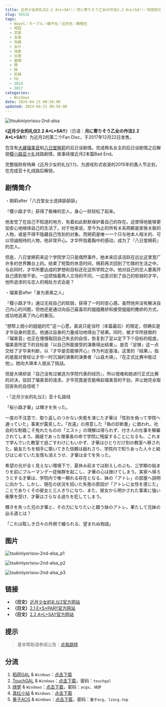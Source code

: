 ```yaml
---
title: 近月少女的礼仪2.2 A×L+SA!!／月に寄りそう乙女の作法2.2 A×L+SA!!／向阳的日子2.2 A×L+SA!!
slug: 56532
tags:
  - Navel／ネーブル／橘子社／近月社／臍橙社
  - 校园
  - 恋爱
  - 女装
  - 伪娘
  - 女仆
  - 纯爱
  - 日常
  - 废萌
  - 萌
  - 妹
  - 实妹
  - FD
  - 2014
  - 2017
categories:
  - Windows
date: 2024-04-21 00:56:00
updated: 2024-04-21 00:56:00
---
```


![ttsukiniyorisou-2nd-alsa](https://static.saop.cc/vns/img/tsukiniyorisou-2nd-alsa.webp)

《**近月少女的礼仪2.2 A×L+SA!!**》（日语：**月に寄りそう乙女の作法2.2 A×L+SA!!**）为近月2的第二个Fan Disc，于2017年12月22日发售。

包含有[大藏瑠美音](https://zh.moegirl.org.cn/大藏瑠美音)和[八日堂朔莉](https://zh.moegirl.org.cn/八日堂朔莉)的后日谈剧情。完成两名女主的后日谈剧情之后解锁[樱小路亚十礼](https://zh.moegirl.org.cn/樱小路亚十礼)线路剧情，故事续接近月2本篇Bad End。

完整版附有特典《近月少女的礼仪1.1》，为游戏形式收录的2015年的愚人节企划，在完成亚十礼线路后解锁。

<!-- more -->

## 剧情简介

・朔莉after「八日堂女士选择舔舔舔」

『樱小路才华』获得了极棒的恋人，身心一跃轻松了起来。

他发觉了在自己不知道的地方，有着如此默默保护着自己的存在。这使得他能够更加安心地继续自己的生活了。对于他来说，至今为止的所有关系网都是家族关联的人物，或是不得不隐藏自己性别的对象。而朔莉是唯一一个只与他本人相关的、可以坦诚相待的人物，他非常开心。才华怀抱着胸中的感动，成为了『八日堂朔莉』的恋人。

但是，八日堂朔莉来这个学院学习只是偶然事件，她本来应该活跃在远比这里宽广许多的世界舞台上的。结束了短暂的休息时间，朔莉再次回到了忙碌的生活之中。与此同时，才华所要达成的梦想和目标还在这所学院之中。他对自己的恋人要离开自己感到很不安。一边烦恼着两人立场的不同，一边意识到了自己的软弱的才华，他所追求的与恋人的相处方式会是？

・瑠美音after「身为弟弟之人」

『樱小路才华』通过无视自己的软弱，获得了一时的安心感。虽然他并没有解决自己内心的问题，但他还是通过向自己最喜欢的姐姐撒娇和接受姐姐的撒娇的方式，成功地逃离了内心的重压。

“想帮上弱小的姐姐的忙”这一心愿，虽说只是当时（本篇最后）的限定，但确实是才华自身的意志。他通过自身的力量成功地得出了结果。同时，被才华所拯救的『瑠美音』也正在慢慢取回自己失去的自信，恢复到了足以定下下个目标的程度。瑠美音所定下的目标是『以自己所能接受的演奏得出结果』。是否『足够』这一点交给了才华来判断，以『才华是否能够开心』作为判定基准。这里的『结果』，指的是面对曾经让才华一时沉溺的演奏的演奏者『山县大瑛』，『在正式比赛中胜过他』。她向大瑛本人提出了挑战。

但是大瑛却说『自己没有过被选为学院代表的经历』，所以很难和她进行正式比赛的对决，驳回了瑠美音的请求。才华究竟是否能唤起瑠美音的干劲，并让她完全取回丧失的自信呢？

・『近月少女的礼仪2』亚十礼路线

「桜小路才華」は輝きを失った。

一度の不注意で、取り返しのつかない失態を演じた才華は「性別を偽って学院へ通っていた」事実が露見した。「衣遠」の用意した「偽の診断書」に救われ、社会的な制裁こそ免れたものの「エスト」の理解は得られず、付き人の仕事を解雇されてしまう。親戚であった理事長の命で学院に残留することになるも、これまで学んでいた教室で過ごすわけにもいかず、才華はひとりだけ別の教室へ移された。級友たちを相手に築いてきた信頼は崩れさり、学院内で知りあった人々と結びはじめていた友情も消えうせ、才華は全てを失った。

希望の光が全く見えない環境下で、夏休み前までは耐えしのぶも、三学期の始まりを前にブルーマンデー症候群を起こし、才華の心は挫けてしまう。実家へ帰ろうとする才華は、学院内で唯一頼れる存在となる、妹の「アトレ」の部屋へ説明に向かう。しかし、現在の状況を招いた失態の原因が「アトレに女性を感じた」ことでありくその彼女と三人きりになり、また、彼女から明かされた事実に強い衝撃を受け、才華はさらなる過ちを犯してしまう。

輝きを失った兄の才華と、その力になりたいと願う妹のアトレ。果たして兄妹の辿る道とは？

「これは眩しき日々の外側で綴られる、望まれぬ物語」

## 图片

![tsukiniyorisou-2nd-alsa_p1](https://static.saop.cc/vns/img/tsukiniyorisou-2nd-alsa_p1.webp)

![tsukiniyorisou-2nd-alsa_p2](https://static.saop.cc/vns/img/tsukiniyorisou-2nd-alsa_p2.webp)

![tsukiniyorisou-2nd-alsa_p3](https://static.saop.cc/vns/img/tsukiniyorisou-2nd-alsa_p3.webp)

## 链接

- **（日文）**[近月少女的礼仪2官方网站](https://project-navel.com/tsukiniyorisou_2nd/)
- **（日文）**[2.1 E×S×PAR!!官方网站](https://project-navel.com/tsukiniyorisou_2nd_espar/)
- **（日文）**[2.2 A×L+SA!!官方网站](https://project-navel.com/tsukiniyorisou_2nd_alsa/)

## 提示

> 基本帮助请参阅公告：[点我跳转](/)

## 分流

1. [稻荷GAL](https://inarigal.com/) & `Windows`：[点击下载](https://inarigal.com/detail/274)
2. [TouchGAL](https://www.touchgal.us/) & `Windows`：[点击下载](https://pan.touchgal.net/s/rn9kiy)，密码：`touchgal`
3. [绮梦](https://acgs.one/) & `Windows`：[点击下载](https://acgs.one/down_html/?url=game/%E8%BF%91%E6%9C%88%E5%B0%91%E5%A5%B3%E7%9A%84%E7%A4%BC%E4%BB%AA2.2&name=%E8%BF%91%E6%9C%88%E5%B0%91%E5%A5%B3%E7%9A%84%E7%A4%BC%E4%BB%AA2.2)，密码：`acgs`、`绮梦`
4. [真红小站](https://www.shinnku.com/) & `Windows`：[点击下载](https://www.shinnku.com/api/download/0/win/%E8%BF%91%E6%9C%88%E5%B0%91%E5%A5%B3%E7%9A%84%E7%A4%BC%E4%BB%AA2.2%20v1.1.7z)
5. [量子ACG](https://lzacg.org/) & `Windows`：[点击下载](https://lzacg.org/3581)，密码：`量子acg`、`lzacg.top`
